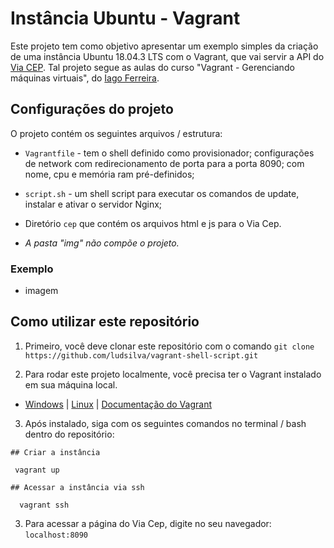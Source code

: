 # Instância Ubuntu - Vagrant

Este projeto tem como objetivo apresentar um exemplo simples da criação de uma instância Ubuntu 18.04.3 LTS com o Vagrant, que vai servir a API do [Via CEP](https://viacep.com.br/). Tal projeto segue as aulas do curso "Vagrant - Gerenciando máquinas virtuais", do [Iago Ferreira](https://github.com/iagoferreirati).

## Configurações do projeto

O projeto contém os seguintes arquivos / estrutura:

- `Vagrantfile` - tem o shell definido como provisionador; configurações de network com redirecionamento de porta para a porta 8090; com nome, cpu e memória ram pré-definidos;
- `script.sh` - um shell script para executar os comandos de update, instalar e ativar o servidor Nginx;
- Diretório `cep` que contém os arquivos html e js para o Via Cep.

- _A pasta "img" não compõe o projeto._

### Exemplo

- imagem 

## Como utilizar este repositório

1. Primeiro, você deve clonar este repositório com o comando `git clone https://github.com/ludsilva/vagrant-shell-script.git`

2. Para rodar este projeto localmente, você precisa ter o Vagrant instalado em sua máquina local. 
  - [Windows](https://www.youtube.com/watch?v=yFSm6TXBuDE&ab_channel=VemcomoPY) | [Linux](https://www.youtube.com/watch?v=fwKPiyWaDbU&pp=ygUQaW5zdGFsYXIgdmFncmFudA%3D%3D) | [Documentação do Vagrant](https://developer.hashicorp.com/vagrant/downloads)

3. Após instalado, siga com os seguintes comandos no terminal / bash dentro do repositório:
```
## Criar a instância

 vagrant up

## Acessar a instância via ssh

  vagrant ssh
```

3. Para acessar a página do Via Cep, digite no seu navegador: `localhost:8090`